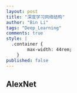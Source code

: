 ```yaml
---
layout: post
title: "深度学习网络结构"
author: "Bin Li"
tags: "Deep_Learning"
comments: true
style: |
  .container {
        max-width: 44rem;
    } 
published: false
---
```


## AlexNet


